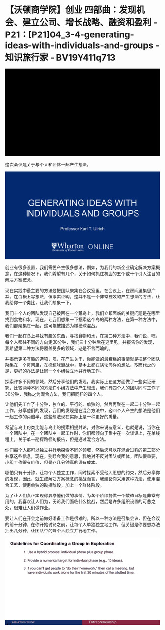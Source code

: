 # 【沃顿商学院】创业 四部曲：发现机会、建立公司、增长战略、融资和盈利 - P21：[P21]04_3-4-generating-ideas-with-individuals-and-groups - 知识旅行家 - BV19Y411q713

![](img/cd3efcfd23302d6f3314cd49d6170881_0.png)

这次会议是关于与个人和团体一起产生想法。

![](img/cd3efcfd23302d6f3314cd49d6170881_2.png)

创业有很多设置，我们需要产生很多想法，例如，为我们的新企业确定解决方案概念，在这种情况下，我们希望有几个，关于如何抓住机会的五个或十个引人注目的解决方案概念。

现在实践中最主要的方法是把团队聚集在会议室里，在会议上，在房间里集思广益，在白板上写想法，但事实证明，这并不是一个非常有效的产生想法的方法，让我给你一个类比，让我们想象一下。

我们十个人的团队发现自己被困在一个荒岛上，我们立即面临的关键问题是在哪里找到食物和水，现在，让我们想象一下搜索这个岛的两种方法，在第一种方法中，我们都聚集在一起，这可能被描述为橄榄球混战。

我们一起在岛上寻找有趣的东西，寻找食物和水，在第二种方法中，我们说，嘿，每个人都往不同的方向走30分钟，我们三十分钟后在这里见，并报告你的发现，我希望第二种方法将覆盖更多的领域，这是不言而喻的。

并揭示更多有趣的选项，嗯，在产生关于，你能做的最糟糕的事情就是把整个团队聚集在一个房间里，在橄榄球混战中，基本上都在谈论同样的想法，取而代之的是，更好的办法是让同一个小组独立地并行地工作。

探索许多不同的领域，然后分享他们的发现，我实际上在这方面做了一些实证研究，比较两种不同的方法在小组方法中产生想法，我们有四个人的团队同时工作了30分钟，我称之为混合方法，我们把同样的四个人。

让他们先工作了十分钟，独立的、平行的、单独的，然后再聚在一起二十分钟一起工作，分享他们的发现，我们的发现是在混合方法中，这四个人产生的想法是他们一起工作的两倍半，这些想法现在实际上是一种更好的质量。

希望与岛上的类比能与岛上的搜索相提并论，对你来说有意义，也就是说，当你在一个团队中，在一个团队中一起工作时，你们都倾向于集中在一次谈话上，在单线程上，关于单一勘探路径的报告，但是通过混合方法。

你们每个人都可以独立并行地探索不同的领域，然后您可以在混合过程的第二部分共享这些信息，现在，别误会我的意思，我绝对不反对团队或团体，团队很重要，小组工作很有价值，但是花几分钟真的没有成本。

哪怕只有十分钟，让每个人独立工作，同时探索不受他人思想的约束，然后分享你的发现，因此，就生成解决方案概念的挑战而言，我建议你采用这种方法，使用混合工艺，使用单独的勘探阶段，加上一个群体阶段。

为了让人们真正实现你要求他们做的事情，为各个阶段提供一个数值目标是非常有用的，我喜欢让人们为，无论我们面临什么挑战，然后是许多组织设置的可悲之处，很难让人们做作业。

要让人们在开会之前做好准备工作是很难的。所以一种方法是召集会议，但在会议的前十分钟，在你开始讨论之前，让每个人单独独立地工作，但关键是你要想办法抽出几分钟，让团队中的每个人独立并行地工作。

![](img/cd3efcfd23302d6f3314cd49d6170881_4.png)
